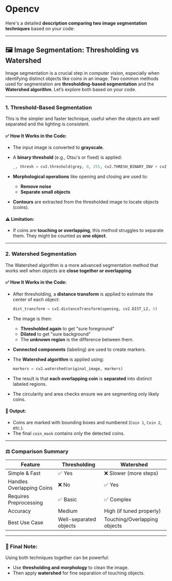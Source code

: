 # Opencv
Here's a detailed **description comparing two image segmentation techniques** based on your code:

---

## 🖼️ Image Segmentation: Thresholding vs Watershed

Image segmentation is a crucial step in computer vision, especially when identifying distinct objects like coins in an image. Two common methods used for segmentation are **thresholding-based segmentation** and the **Watershed algorithm**. Let’s explore both based on your code.

---

### 1. **Threshold-Based Segmentation**

This is the simpler and faster technique, useful when the objects are well separated and the lighting is consistent.

#### ✅ How It Works in the Code:

* The input image is converted to **grayscale**.
* A **binary threshold** (e.g., Otsu's or fixed) is applied:

  ```python
  _, thresh = cv2.threshold(grey, 0, 255, cv2.THRESH_BINARY_INV + cv2.THRESH_OTSU)
  ```
* **Morphological operations** like opening and closing are used to:

  * **Remove noise**
  * **Separate small objects**
* **Contours** are extracted from the thresholded image to locate objects (coins).

#### ⚠️ Limitation:

* If coins are **touching or overlapping**, this method struggles to separate them. They might be counted as **one object**.

---

### 2. **Watershed Segmentation**

The Watershed algorithm is a more advanced segmentation method that works well when objects are **close together or overlapping**.

#### ✅ How It Works in the Code:

* After thresholding, a **distance transform** is applied to estimate the center of each object:

  ```python
  dist_transform = cv2.distanceTransform(opening, cv2.DIST_L2, 5)
  ```
* The image is then:

  * **Thresholded again** to get "sure foreground"
  * **Dilated** to get "sure background"
  * The **unknown region** is the difference between them.
* **Connected components** (labeling) are used to create markers.
* The **Watershed algorithm** is applied using:

  ```python
  markers = cv2.watershed(original_image, markers)
  ```
* The result is that **each overlapping coin** is **separated** into distinct labeled regions.
* The circularity and area checks ensure we are segmenting only likely coins.

#### 🎯 Output:

* Coins are marked with bounding boxes and numbered (`Coin 1`, `Coin 2`, etc.).
* The final `coin_mask` contains only the detected coins.

---

### ⚖️ Comparison Summary

| Feature                   | Thresholding           | Watershed                    |
| ------------------------- | ---------------------- | ---------------------------- |
| Simple & Fast             | ✅ Yes                  | ❌ Slower (more steps)        |
| Handles Overlapping Coins | ❌ No                   | ✅ Yes                        |
| Requires Preprocessing    | ✅ Basic                | ✅ Complex                    |
| Accuracy                  | Medium                 | High (if tuned properly)     |
| Best Use Case             | Well-separated objects | Touching/Overlapping objects |

---

### 📝 Final Note:

Using both techniques together can be powerful:

* Use **thresholding and morphology** to clean the image.
* Then apply **watershed** for fine separation of touching objects.



